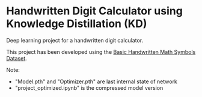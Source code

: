 # Handwritten Digit Calculator using Knowledge Distillation (KD)
Deep learning project for a handwritten digit calculator.


This project has been developed using the [Basic Handwritten Math Symbols Dataset](https://github.com/wblachowski/bhmsds?fbclid=IwAR2WbJRLMxecP4a41iTjJR-_idug6anFvjFdz8XyinaZV7gA8OFwaah7MR8).




Note: 
- "Model.pth" and "Optimizer.pth" are last internal state of network 
- "project_optimized.ipynb" is the compressed model version 
